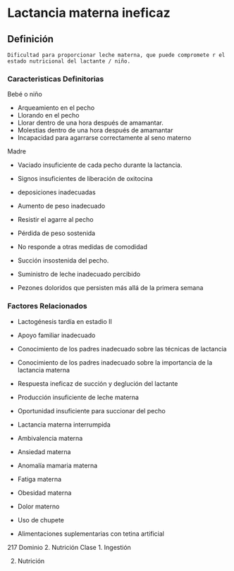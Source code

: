 # Lactancia materna ineficaz
## Definición
	Dificultad para proporcionar leche materna, que puede compromete r el estado nutricional del lactante / niño.

### Caracteristicas Definitorias
Bebé o niño   
- Arqueamiento en el pecho   
- Llorando en el pecho   
- Llorar dentro de una hora 
después de amamantar.   
- Molestias dentro de una hora 
después de amamantar   
- Incapacidad para agarrarse 
correctamente al seno 
materno  
 
Madre   
- Vaciado insuficiente de cada 
pecho durante la lactancia.   
- Signos insuficientes de 
liberación de oxitocina   
 
 
 
 
 
- deposiciones inadecuadas   
- Aumento de peso inadecuado   
- Resistir el agarre al pecho   
- Pérdida de peso sostenida   
- No responde a otras medidas 
de comodidad   
- Succión insostenida del pecho.  
 
 
 
- Suministro de leche inadecuado percibido   
- Pezones doloridos que 
persisten más allá de la 
primera semana

### Factores Relacionados
- Lactogénesis tardía en estadio II   
- Apoyo familiar inadecuado   
- Conocimiento de los padres 
inadecuado sobre las técnicas 
de lactancia   
- Conocimiento de los padres 
inadecuado sobre la 
importancia de la lactancia 
materna   
- Respuesta ineficaz de succión 
y deglución del lactante   
- Producción insuficiente de leche 
materna   
- Oportunidad insuficiente para 
succionar del pecho   
 
- Lactancia materna interrumpida   
- Ambivalencia materna   
- Ansiedad materna   
- Anomalía mamaria materna   
- Fatiga materna   
- Obesidad materna   
- Dolor materno   
- Uso de chupete   
- Alimentaciones suplementarias 
con tetina artificial  
 
 
 
217 
Dominio 2. Nutrición  Clase 1. Ingestión  
 
 
 
 
 
 
 
 
 
 
 
 2. Nutrición

